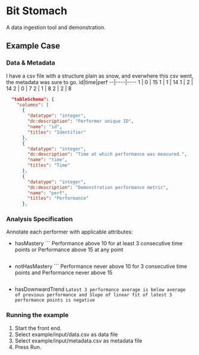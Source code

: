 # Bit Stomach
A data ingestion tool and demonstration.

## Example Case

### Data  & Metadata 
I have a csv file with a structure plain as snow,
and everwhere this csv went, the metadata was sure to go.
id|time|perf
--|----|----
1 | 0  | 15
1 | 1  | 14
1 | 2  | 14
2 | 0  | 7
2 | 1  | 8
2 | 2  | 8

```json
  "tableSchema": {
    "columns": [
      {
        "datatype": "integer", 
        "dc:description": "Performer unique ID", 
        "name": "id", 
        "titles": "Identifier"
      }, 
      {
        "datatype": "integer", 
        "dc:description": "Time at which performance was measured.", 
        "name": "time", 
        "titles": "Time"
      }, 
      {
        "datatype": "integer", 
        "dc:description": "Demonstration performance metric", 
        "name": "perf", 
        "titles": "Performance"
      }, 
```
### Analysis Specification

Annotate each performer with applicable attributes:
- hasMastery
		```
		Performance above 10 for at least 3 consecutive time points
		  or
		Performance above 15 at any point
    ```
- notHasMastery
		```
		Performance never above 10 for 3 consecutive time points
      and
    Performance never above 15
    ```
- hasDownwardTrend
		```
		Latest 3 performance average is below average of previous performance
			and
		Slope of linear fit of latest 3 performance points is negative
		```

### Running the example

1. Start the front end.
2. Select example/input/data.csv as data file
3. Select example/input/metadata.csv as metadata file
4. Press Run.


